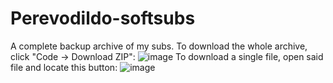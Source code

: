 # Perevodildo-softsubs
 A complete backup archive of my subs.
To download the whole archive, click "Code -> Download ZIP": ![image](https://github.com/Perevodildo/Perevodildo-softsubs/assets/58600674/dc061e94-3769-479d-801e-1481973c8fb3)
To download a single file, open said file and locate this button: ![image](https://github.com/Perevodildo/Perevodildo-softsubs/assets/58600674/4e76df42-bccc-4c30-9edb-6240f28f517e)
